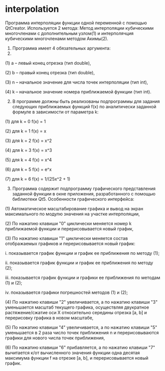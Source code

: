 # interpolation
Программа интерполяции функции одной переменной с помощью QtCreator. Используется 2 метода: Метод интерполяции кубическими многочленами с дополнительным узлом(1) и интерполячция кубическими многочленами методом Акимы(2).

1. Программа имеет 4 обязательных аргумента:
2. 
(1) a – левый конец отрезка (тип double),

(2) b – правый конец отрезка (тип double),

(3) n – начальное значение для числа точек интерполяции (тип int),

(4) k – начальное значение номера приближаемой функции (тип int).


2. В программе должны быть реализованы подпрограммы для задания следующих приближаемых
функций f(x) по аналитически заданной формуле в зависимости от параметра k:

(1) для k = 0 f(x) = 1

(2) для k = 1 f(x) = x

(3) для k = 2 f(x) = x^2

(4) для k = 3 f(x) = x^3

(5) для k = 4 f(x) = x^4

(6) для k = 5 f(x) = e^x

(7) для k = 6 f(x) = 1/(25x^2 + 1)

3. Программа содержит подпрограмму графического представления заданной функции в
окне приложения, разработанного с помощью библиотеки Qt5. Особенности графического интерфейса:

(1) Автоматическое масштабирование графика и вывод на экран максимального по модулю значения на участке интерполяции,

(2) По нажатию клавиши "0" циклически меняется номер k приближаемой функции и перерисовывается новый график,

(3) По нажатию клавиши "1" циклически меняется состав отображаемых графиков и перерисовывается новый график:

  i. показывается график функции и график ее приближения по методу (1);
  
  ii. показывается график функции и график ее приближения по методу (2);
  
  iii. показывается график функции и графики ее приближения по методам (1) и (2);
  
  iv. показывается графики погрешностей методов (1) и (2);
  
(4) По нажатию клавиши "2" увеличивается, а по нажатию клавиши "3" уменьшается масштаб текущего графика, осуществляя двукратное растяжение/сжатие оси Х относительно середины отрезка [a, b] и перерисовку графика в новом масштабе,

(5) По нажатию клавиши "4" увеличивается, а по нажатию клавиши "5" уменьшается в 2 раза
число точек приближения n и перерисовываются графики для нового числа точек приближения,

(6) По нажатию клавиши "6" прибавляется, а по нажатию клавиши "7" вычитается к/от вычисленного значения функции одна десятая максимума функции f на отрезке
[a, b], и перерисовывается новый график. 
